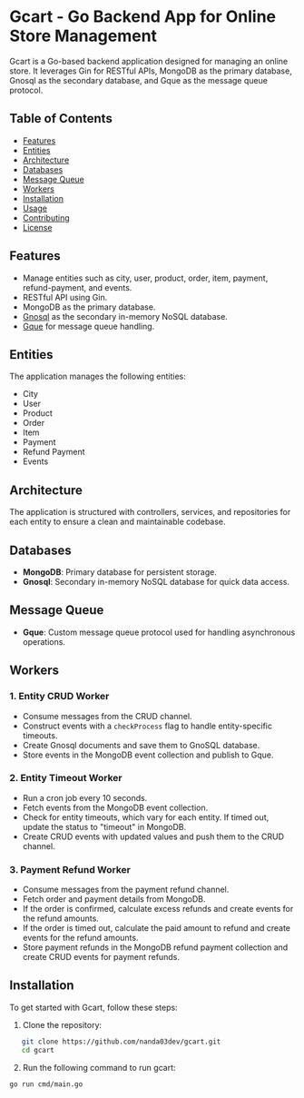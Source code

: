 # Gcart - Go Backend App for Online Store Management

Gcart is a Go-based backend application designed for managing an online store. It leverages Gin for RESTful APIs, MongoDB as the primary database, Gnosql as the secondary database, and Gque as the message queue protocol.

## Table of Contents
- [Features](#features)
- [Entities](#entities)
- [Architecture](#architecture)
- [Databases](#databases)
- [Message Queue](#message-queue)
- [Workers](#workers)
- [Installation](#installation)
- [Usage](#usage)
- [Contributing](#contributing)
- [License](#license)

## Features
- Manage entities such as city, user, product, order, item, payment, refund-payment, and events.
- RESTful API using Gin.
- MongoDB as the primary database.
- [Gnosql](https://github.com/nanda03dev/gnosql.git) as the secondary in-memory NoSQL database.
- [Gque](https://github.com/nanda03dev/gque.git) for message queue handling.

## Entities
The application manages the following entities:
- City
- User
- Product
- Order
- Item
- Payment
- Refund Payment
- Events

## Architecture
The application is structured with controllers, services, and repositories for each entity to ensure a clean and maintainable codebase.

## Databases
- **MongoDB**: Primary database for persistent storage.
- **Gnosql**: Secondary in-memory NoSQL database for quick data access.

## Message Queue
- **Gque**: Custom message queue protocol used for handling asynchronous operations.

## Workers
### 1. Entity CRUD Worker
- Consume messages from the CRUD channel.
- Construct events with a `checkProcess` flag to handle entity-specific timeouts.
- Create Gnosql documents and save them to GnoSQL database.
- Store events in the MongoDB event collection and publish to Gque.

### 2. Entity Timeout Worker
- Run a cron job every 10 seconds.
- Fetch events from the MongoDB event collection.
- Check for entity timeouts, which vary for each entity. If timed out, update the status to "timeout" in MongoDB.
- Create CRUD events with updated values and push them to the CRUD channel.

### 3. Payment Refund Worker
- Consume messages from the payment refund channel.
- Fetch order and payment details from MongoDB.
- If the order is confirmed, calculate excess refunds and create events for the refund amounts.
- If the order is timed out, calculate the paid amount to refund and create events for the refund amounts.
- Store payment refunds in the MongoDB refund payment collection and create CRUD events for payment refunds.

## Installation
To get started with Gcart, follow these steps:

1. Clone the repository:
```sh
   git clone https://github.com/nanda03dev/gcart.git
   cd gcart
```
2. Run the following command to run gcart:

```bash
go run cmd/main.go
```
